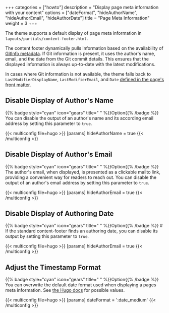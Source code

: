 +++
categories = ["howto"]
description = "Display page meta information with your content"
options = ["dateFormat", "hideAuthorName", "hideAuthorEmail", "hideAuthorDate"]
title = "Page Meta Information"
weight = 3
+++

The theme supports a default display of page meta information in `layouts/partials/content-footer.html`.

The content footer dynamically pulls information based on the availability of [GitInfo metadata](https://gohugo.io/methods/page/gitinfo/). If Git information is present, it uses the author's name, email, and the date from the Git commit details. This ensures that the displayed information is always up-to-date with the latest modifications.

In cases where Git information is not available, the theme falls back to `LastModifierDisplayName`, `LastModifierEmail`, and `Date` [defined in the page's front matter](authoring/meta#footer-information).

## Disable Display of Author's Name

{{% badge style="cyan" icon="gears" title=" " %}}Option{{% /badge %}} You can disable the output of an author's name and its according email address by setting this parameter to `true`.

{{< multiconfig file=hugo >}}
[params]
  hideAuthorName = true
{{< /multiconfig >}}

## Disable Display of Author's Email

{{% badge style="cyan" icon="gears" title=" " %}}Option{{% /badge %}} The author's email, when displayed, is presented as a clickable mailto link, providing a convenient way for readers to reach out. You can disable the output of an author's email address by setting this parameter to `true`.

{{< multiconfig file=hugo >}}
[params]
  hideAuthorEmail = true
{{< /multiconfig >}}

## Disable Display of Authoring Date

{{% badge style="cyan" icon="gears" title=" " %}}Option{{% /badge %}} # If the standard content-footer finds an authoring date, you can disable its output by setting this parameter to `true`.

{{< multiconfig file=hugo >}}
[params]
  hideAuthorEmail = true
{{< /multiconfig >}}

## Adjust the Timestamp Format

{{% badge style="cyan" icon="gears" title=" " %}}Option{{% /badge %}} You can overwrite the default date format used when displaying a pages meta information. See [the Hugo docs](https://gohugo.io/functions/time/format/#localization) for possible values.

{{< multiconfig file=hugo >}}
[params]
  dateFormat = ':date_medium'
{{< /multiconfig >}}
